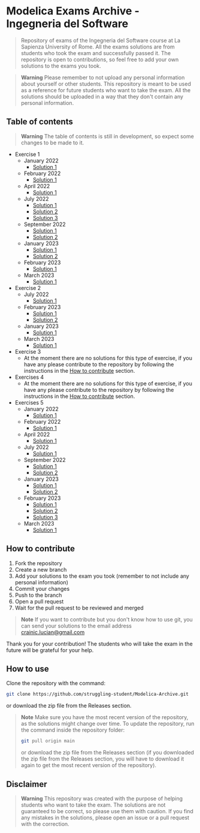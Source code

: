 # Modelica Exams Archive - Ingegneria del Software
> Repository of exams of the Ingegneria del Software course at La Sapienza University of Rome. All the exams solutions are from students who took the exam and successfully passed it. The repository is open to contributions, so feel free to add your own solutions to the exams you took.

> **Warning**
> Please remember to not upload any personal information about yourself or other students. This repository is meant to be used as a reference for future students who want to take the exam. All the solutions should be uploaded in a way that they don't contain any personal information.

## Table of contents
> **Warning**
> The table of contents is still in development, so expect some changes to be made to it.
- Exercise 1
    - January 2022
        - [Solution 1]()
    - February 2022
        - [Solution 1]()
    - April 2022
        - [Solution 1]()
    - July 2022
        - [Solution 1]()
        - [Solution 2]()
        - [Solution 3]()
    - September 2022
        - [Solution 1]()
        - [Solution 2]()
    - January 2023
        - [Solution 1]()
        - [Solution 2]()
    - February 2023
        - [Solution 1]()
    - March 2023
        - [Solution 1]()
- Exercise 2
    - July 2022
        - [Solution 1]()
    - February 2023
        - [Solution 1]()
        - [Solution 2]()
    - January 2023
        - [Solution 1]()
    - March 2023
        - [Solution 1]()
- Exercise 3
    - At the moment there are no solutions for this type of exercise, if you have any please contribute to the repository by following the instructions in the [How to contribute](#how-to-contribute) section.
- Exercises 4
    - At the moment there are no solutions for this type of exercise, if you have any please contribute to the repository by following the instructions in the [How to contribute](#how-to-contribute) section.
- Exercises 5
    - January 2022
        - [Solution 1]()
    - February 2022
        - [Solution 1]()
    - April 2022
        - [Solution 1]()
    - July 2022
        - [Solution 1]()
    - September 2022
        - [Solution 1]()
        - [Solution 2]()
    - January 2023
        - [Solution 1]()
        - [Solution 2]()
    - February 2023
        - [Solution 1]()
        - [Solution 2]()
        - [Solution 3]()
    - March 2023
        - [Solution 1]()

## How to contribute
1. Fork the repository
2. Create a new branch
3. Add your solutions to the exam you took (remember to not include any personal information)
4. Commit your changes
5. Push to the branch
6. Open a pull request
7. Wait for the pull request to be reviewed and merged

> **Note**
> If you want to contribute but you don't know how to use git, you can send your solutions to the email address crainic.lucian@gmail.com

Thank you for your contribution! The students who will take the exam in the future will be grateful for your help. 

## How to use
Clone the repository with the command:
```bash
git clone https://github.com/struggling-student/Modelica-Archive.git
```
or download the zip file from the Releases section. 

> **Note**
> Make sure you have the most recent version of the repository, as the solutions might change over time. To update the repository, run the command inside the repository folder:
> ```bash
> git pull origin main
> ```
> or download the zip file from the Releases section (if you downloaded the zip file from the Releases section, you will have to download it again to get the most recent version of the repository).

## Disclaimer
> **Warning**
> This repository was created with the purpose of helping students who want to take the exam. The solutions are not guaranteed to be correct, so please use them with caution. If you find any mistakes in the solutions, please open an issue or a pull request with the correction. 